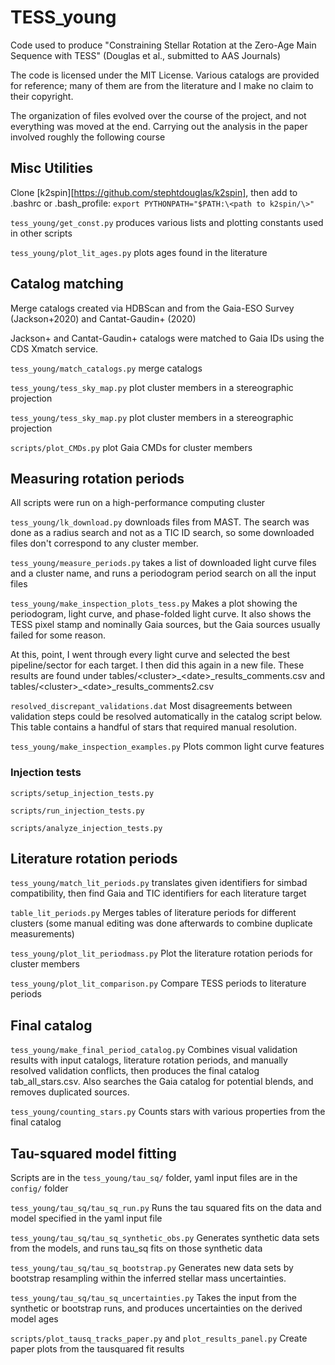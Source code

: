 # TESS_young

Code used to produce "Constraining Stellar Rotation at the Zero-Age Main Sequence with TESS" (Douglas et al., submitted to AAS Journals)

The code is licensed under the MIT License. Various catalogs are provided for reference; many of them are from the literature and I make no claim to their copyright. 

The organization of files evolved over the course of the project, and not everything was moved at the end. 
Carrying out the analysis in the paper involved roughly the following course

## Misc Utilities

Clone [k2spin][https://github.com/stephtdouglas/k2spin], then add to .bashrc or .bash_profile:
```export PYTHONPATH="$PATH:\<path to k2spin/\>"```

```tess_young/get_const.py``` produces various lists and plotting constants used in other scripts

```tess_young/plot_lit_ages.py``` plots ages found in the literature


## Catalog matching

Merge catalogs created via HDBScan and from the Gaia-ESO Survey (Jackson+2020) and Cantat-Gaudin+ (2020) 

Jackson+ and Cantat-Gaudin+ catalogs were matched to Gaia IDs using the CDS Xmatch service. 

```tess_young/match_catalogs.py``` merge catalogs

```tess_young/tess_sky_map.py``` plot cluster members in a stereographic projection

```tess_young/tess_sky_map.py``` plot cluster members in a stereographic projection

```scripts/plot_CMDs.py``` plot Gaia CMDs for cluster members


## Measuring rotation periods

All scripts were run on a high-performance computing cluster

```tess_young/lk_download.py``` downloads files from MAST. The search was done as a radius search and not as a TIC ID search, so some downloaded files don't correspond to any cluster member. 

```tess_young/measure_periods.py``` takes a list of downloaded light curve files and a cluster name, and runs a periodogram period search on all the input files

```tess_young/make_inspection_plots_tess.py``` Makes a plot showing the periodogram, light curve, and phase-folded light curve. It also shows the TESS pixel stamp and nominally Gaia sources, but the Gaia sources usually failed for some reason. 

At this, point, I went through every light curve and selected the best pipeline/sector for each target. I then did this again in a new file. These results are found under tables/\<cluster\>\_\<date\>\_results\_comments.csv and tables/\<cluster\>\_\<date\>\_results\_comments2.csv

```resolved_discrepant_validations.dat``` Most disagreements between validation steps could be resolved automatically in the catalog script below. This table contains a handful of stars that required manual resolution. 

```tess_young/make_inspection_examples.py``` Plots common light curve features

### Injection tests 

```scripts/setup_injection_tests.py```

```scripts/run_injection_tests.py```

```scripts/analyze_injection_tests.py```


## Literature rotation periods

```tess_young/match_lit_periods.py``` translates given identifiers for simbad compatibility, then find Gaia and TIC identifiers for each literature target

```table_lit_periods.py``` Merges tables of literature periods for different clusters (some manual editing was done afterwards to combine duplicate measurements)

```tess_young/plot_lit_periodmass.py``` Plot the literature rotation periods for cluster members

```tess_young/plot_lit_comparison.py``` Compare TESS periods to literature periods


## Final catalog

```tess_young/make_final_period_catalog.py``` Combines visual validation results with input catalogs, literature rotation periods, and manually resolved validation conflicts, then produces the final catalog tab\_all\_stars.csv. Also searches the Gaia catalog for potential blends, and removes duplicated sources. 

```tess_young/counting_stars.py``` Counts stars with various properties from the final catalog

## Tau-squared model fitting

Scripts are in the ```tess_young/tau_sq/``` folder, yaml input files are in the ```config/``` folder

```tess_young/tau_sq/tau_sq_run.py``` Runs the tau squared fits on the data and model specified in the yaml input file

```tess_young/tau_sq/tau_sq_synthetic_obs.py``` Generates synthetic data sets from the models, and runs tau_sq fits on those synthetic data

```tess_young/tau_sq/tau_sq_bootstrap.py``` Generates new data sets by bootstrap resampling within the inferred stellar mass uncertainties. 

```tess_young/tau_sq/tau_sq_uncertainties.py``` Takes the input from the synthetic or bootstrap runs, and produces uncertainties on the derived model ages

```scripts/plot_tausq_tracks_paper.py``` and ```plot_results_panel.py``` Create paper plots from the tausquared fit results

